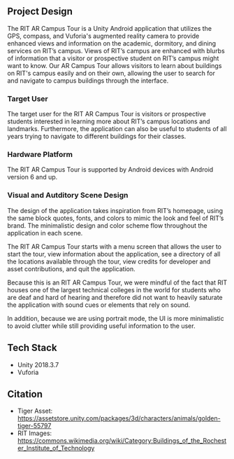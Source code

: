 ## Project Design
The RIT AR Campus Tour is a Unity Android application that utilizes the GPS, compass, and Vuforia's augmented reality camera to provide enhanced views and information on the academic, dormitory, and dining services on RIT’s campus. Views of RIT’s campus are enhanced with blurbs of information that a visitor or prospective student on RIT’s campus might want to know. Our AR Campus Tour allows visitors to learn about buildings on RIT's campus easily and on their own, allowing the user to search for and navigate to campus buildings through the interface.

### Target User
The target user for the RIT AR Campus Tour is visitors or prospective students interested in learning more about RIT’s campus locations and landmarks. Furthermore, the application can also be useful to students of all years trying to navigate to different buildings for their classes.

### Hardware Platform
The RIT AR Campus Tour is supported by Android devices with Android version 6 and up.

### Visual and Autditory Scene Design
The design of the application takes inspiration from RIT’s homepage, using the same block quotes, fonts, and colors to mimic the look and feel of RIT’s brand. The minimalistic design and color scheme flow throughout the application in each scene.

The RIT AR Campus Tour starts with a menu screen that allows the user to start the tour, view information about the application, see a directory of all the locations available through the tour, view credits for developer and asset contributions, and quit the application. 

Because this is an RIT AR Campus Tour, we were mindful of the fact that RIT houses one of the largest technical colleges in the world for students who are deaf and hard of hearing and therefore did not want to heavily saturate the application with sound cues or elements that rely on sound.

In addition, because we are using portrait mode, the UI is more minimalistic to avoid clutter while still providing useful information to the user.


## Tech Stack
- Unity 2018.3.7
- Vuforia

## Citation
- Tiger Asset: https://assetstore.unity.com/packages/3d/characters/animals/golden-tiger-55797
- RIT Images: https://commons.wikimedia.org/wiki/Category:Buildings_of_the_Rochester_Institute_of_Technology

